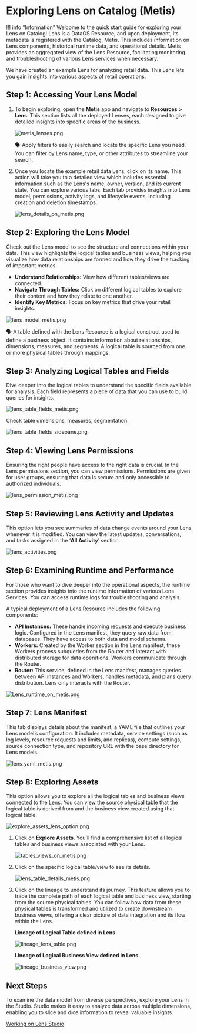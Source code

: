 # Exploring Lens on Catalog (Metis)

!!! info "Information"
    Welcome to the quick start guide for exploring your Lens on Catalog! Lens is a DataOS Resource, and upon deployment, its metadata is registered with the Catalog, Metis. This includes information on Lens components, historical runtime data, and operational details. Metis provides an aggregated view of the Lens Resource, facilitating monitoring and troubleshooting of various Lens services when necessary.

We have created an example Lens for analyzing retail data. This Lens lets you gain insights into various aspects of retail operations.

## Step 1: Accessing Your Lens Model

1. To begin exploring, open the **Metis** app and navigate to **Resources > Lens**. This section lists all the deployed Lenses, each designed to give detailed insights into specific areas of the business.
    
    ![metis_lenses.png](/quick_guides/exploring_lens_on_metis/metis_lenses.png)
    
    <aside class="callout">
    🗣 Apply filters to easily search and locate the specific Lens you need. You can filter by Lens name, type, or other attributes to streamline your search.
    </aside>
    
2. Once you locate the example retail data Lens, click on its name. This action will take you to a detailed view which includes essential information such as the Lens's name, owner, version, and its current state. You can explore various tabs. Each tab provides insights into Lens model, permissions, activity logs, and lifecycle events, including creation and deletion timestamps. 
    
    ![lens_details_on_metis.png](/quick_guides/exploring_lens_on_metis/lens_details_on_metis.png)
    

## Step 2: Exploring the Lens Model

Check out the Lens model to see the structure and connections within your data. This view highlights the logical tables and business views, helping you visualize how data relationships are formed and how they drive the tracking of important metrics.

- **Understand Relationships:** View how different tables/views are connected.
- **Navigate Through Tables:** Click on different logical tables to explore their content and how they relate to one another.
- **Identify Key Metrics:** Focus on key metrics that drive your retail insights.
    
![lens_model_metis.png](/quick_guides/exploring_lens_on_metis/lens_model_metis.png)
    
 <aside class="callout">
    🗣 A table defined with the Lens Resource is a logical construct used to define a business object. It contains information about relationships, dimensions, measures, and segments. A logical table is sourced from one or more physical tables through mappings.
    
</aside>
    

## Step 3: Analyzing Logical Tables and Fields

Dive deeper into the logical tables to understand the specific fields available for analysis. Each field represents a piece of data that you can use to build queries for insights.

![lens_table_fields_metis.png](/quick_guides/exploring_lens_on_metis/lens_table_fields_metis.png)

Check table dimensions, measures, segmentation.

![lens_table_fields_sidepane.png](/quick_guides/exploring_lens_on_metis/lens_table_fields_sidepane.png)

## Step 4: Viewing Lens Permissions

Ensuring the right people have access to the right data is crucial. In the Lens permissions section, you can view permissions. Permissions are given for user groups, ensuring that data is secure and only accessible to authorized individuals.

![lens_permission_metis.png](/quick_guides/exploring_lens_on_metis/lens_permission_metis.png)

## Step 5: Reviewing Lens Activity and Updates

This option lets you see summaries of data change events around your Lens whenever it is modified.  You can view the latest updates, conversations, and tasks assigned in the ‘**All Activity**’ section.

![lens_activities.png](/quick_guides/exploring_lens_on_metis/lens_activities.png)

## Step 6: Examining Runtime and Performance

For those who want to dive deeper into the operational aspects, the runtime section provides insights into the runtime information of various Lens Services. You can access runtime logs for troubleshooting and analysis.

A typical deployment of a Lens Resource includes the following components:

- **API Instances:** These handle incoming requests and execute business logic. Configured in the Lens manifest, they query raw data from databases. They have access to both data and model schema.
- **Workers:** Created by the Worker section in the Lens manifest, these Workers process subqueries from the Router and interact with distributed storage for data operations. Workers communicate through the Router.
- **Router:** This service, defined in the Lens manifest, manages queries between API instances and Workers, handles metadata, and plans query distribution. Lens only interacts with the Router.


![Lens_runtime_on_metis.png](/quick_guides/exploring_lens_on_metis/Lens_runtime_on_metis.png)

## Step 7: Lens Manifest

This tab displays details about the manifest, a YAML file that outlines your Lens model’s configuration. It includes metadata, service settings (such as log levels, resource requests and limits, and replicas), compute settings, source connection type, and repository URL with the base directory for Lens models.

![lens_yaml_metis.png](/quick_guides/exploring_lens_on_metis/lens_yaml_metis.png)

## Step 8: Exploring Assets

This option allows you to explore all the logical tables and business views connected to the Lens. You can view the source physical table that the logical table is derived from and the business view created using that logical table.

![explore_assets_lens_option.png](/quick_guides/exploring_lens_on_metis/explore_assets_lens_option.png)

1. Click on **Explore Assets**. You’ll find a comprehensive list of all logical tables and business views associated with your Lens.
    
    ![tables_views_on_metis.png](/quick_guides/exploring_lens_on_metis/tables_views_on_metis.png)
    
2. Click on the specific logical table/view to see its details.
    
    ![lens_table_details_metis.png](/quick_guides/exploring_lens_on_metis/lens_table_details_metis.png)
    
3. Click on the lineage to understand its journey. This feature allows you to trace the complete path of each logical table and business view, starting from the source physical tables. You can follow how data from these physical tables is transformed and utilized to create downstream business views, offering a clear picture of data integration and its flow within the Lens.
    
    **Lineage of Logical Table defined in Lens** 
    
    ![lineage_lens_table.png](/quick_guides/exploring_lens_on_metis/lineage_lens_table.png)
    
    **Lineage of Logical Business View defined in Lens**
    
    ![lineage_business_view.png](/quick_guides/exploring_lens_on_metis/lineage_business_view.png)
    

## Next Steps

To examine the data model from diverse perspectives, explore your Lens in the Studio. Studio makes it easy to analyze data across multiple dimensions, enabling you to slice and dice information to reveal valuable insights.

[Working on Lens Studio](/quick_guides/working_on_lens_studio/)